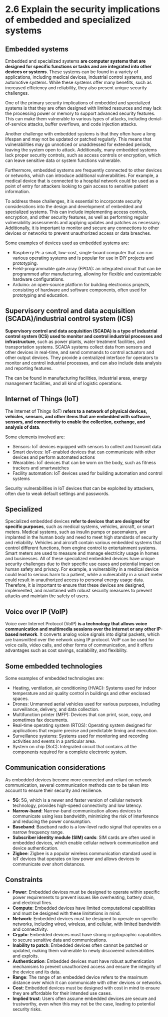# 2.6 Explain the security implications of embedded and specialized systems

## Embedded systems

Embedded and specialized systems **are computer systems that are designed for specific functions or tasks and are integrated into other devices or systems**. These systems can be found in a variety of applications, including medical devices, industrial control systems, and automotive systems. While these systems offer many benefits, such as increased efficiency and reliability, they also present unique security challenges.

One of the primary security implications of embedded and specialized systems is that they are often designed with limited resources and may lack the processing power or memory to support advanced security features. This can make them vulnerable to various types of attacks, including denial-of-service attacks, buffer overflows, and code injection attacks.

Another challenge with embedded systems is that they often have a long lifespan and may not be updated or patched regularly. This means that vulnerabilities may go unnoticed or unaddressed for extended periods, leaving the system open to attack. Additionally, many embedded systems lack proper security controls, such as access controls or encryption, which can leave sensitive data or system functions vulnerable.

Furthermore, embedded systems are frequently connected to other devices or networks, which can introduce additional vulnerabilities. For example, a medical device that is connected to a hospital network could be used as a point of entry for attackers looking to gain access to sensitive patient information.

To address these challenges, it is essential to incorporate security considerations into the design and development of embedded and specialized systems. This can include implementing access controls, encryption, and other security features, as well as performing regular vulnerability assessments and applying updates and patches as necessary. Additionally, it is important to monitor and secure any connections to other devices or networks to prevent unauthorized access or data breaches.

Some examples of devices used as embedded systems are:

- Raspberry Pi: a small, low-cost, single-board computer that can run various operating systems and is popular for use in DIY projects and prototyping.
- Field-programmable gate array (FPGA): an integrated circuit that can be programmed after manufacturing, allowing for flexible and customizable hardware configurations.
- Arduino: an open-source platform for building electronics projects, consisting of hardware and software components, often used for prototyping and education.

## Supervisory control and data acquisition (SCADA)/industrial control system (ICS)

**Supervisory control and data acquisition (SCADA) is a type of industrial control system (ICS) used to monitor and control industrial processes and infrastructure**, such as power plants, water treatment facilities, and transportation systems. SCADA systems collect data from sensors and other devices in real-time, and send commands to control actuators and other output devices. They provide a centralized interface for operators to monitor and control industrial processes, and can also include data analysis and reporting features.

The can be found in manufacturing facilities, industrial areas, energy management facilities, and all kind of logistic operations.

## Internet of Things (IoT)

The Internet of Things (IoT) **refers to a network of physical devices, vehicles, sensors, and other items that are embedded with software, sensors, and connectivity to enable the collection, exchange, and analysis of data**.

Some elements involved are:

- Sensors: IoT devices equipped with sensors to collect and transmit data
- Smart devices: IoT-enabled devices that can communicate with other devices and perform automated actions
- Wearables: IoT devices that can be worn on the body, such as fitness trackers and smartwatches
- Facility automation: IoT devices used for building automation and control systems

Security vulnerabilities in IoT devices that can be exploited by attackers, often due to weak default settings and passwords.

## Specialized

Specialized embedded devices **refer to devices that are designed for specific purposes**, such as medical systems, vehicles, aircraft, or smart meters. Medical systems, such as insulin pumps or pacemakers, are implanted in the human body and need to meet high standards of security and reliability. Vehicles and aircraft contain various embedded systems that control different functions, from engine control to entertainment systems. Smart meters are used to measure and manage electricity usage in homes and businesses. All of these specialized embedded devices have unique security challenges due to their specific use cases and potential impact on human safety and privacy. For example, a vulnerability in a medical device could lead to serious harm to a patient, while a vulnerability in a smart meter could result in unauthorized access to personal energy usage data. Therefore, it is important to ensure that these devices are designed, implemented, and maintained with robust security measures to prevent attacks and maintain the safety of users.

## Voice over IP (VoIP)

Voice over Internet Protocol (VoIP) **is a technology that allows voice communication and multimedia sessions over the internet or any other IP-based network**. It converts analog voice signals into digital packets, which are transmitted over the network using IP protocol. VoIP can be used for voice calls, video calls, and other forms of communication, and it offers advantages such as cost savings, scalability, and flexibility.

## Some embedded technologies

Some examples of embedded technologies are:

- Heating, ventilation, air conditioning (HVAC): Systems used for indoor temperature and air quality control in buildings and other enclosed spaces.
- Drones: Unmanned aerial vehicles used for various purposes, including surveillance, delivery, and data collection.
- Multifunction printer (MFP): Devices that can print, scan, copy, and sometimes fax documents.
- Real-time operating system (RTOS): Operating system designed for applications that require precise and predictable timing and execution.
- Surveillance systems: Systems used for monitoring and recording activities and events in a particular area.
- System on chip (SoC): Integrated circuit that contains all the components required for a complete electronic system.

## Communication considerations

As embedded devices become more connected and reliant on network communication, several communication methods can to be taken into account to ensure their security and resilience.

- **5G**: 5G, which is a newer and faster version of cellular network technology, provides high-speed connectivity and low latency.
- **Narrow-band**: Narrow-band communication allows devices to communicate using less bandwidth, minimizing the risk of interference and reducing the power consumption.
- **Baseband**: Baseband radio is a low-level radio signal that operates on a narrow frequency range.
- **Subscriber identity module (SIM) cards**: SIM cards are often used in embedded devices, which enable cellular network communication and device authentication.
- **Zigbee**: Zigbee is a popular wireless communication standard used in IoT devices that operates on low power and allows devices to communicate over short distances.

## Constraints

- **Power**: Embedded devices must be designed to operate within specific power requirements to prevent issues like overheating, battery drain, and electrical fires.
- **Compute**: Embedded devices have limited computational capabilities and must be designed with these limitations in mind.
- **Network**: Embedded devices must be designed to operate on specific networks, including wired, wireless, and cellular, with limited bandwidth and connectivity.
- **Crypto**: Embedded devices must have strong cryptographic capabilities to secure sensitive data and communications.
- **Inability to patch**: Embedded devices often cannot be patched or updated, making them vulnerable to newly discovered vulnerabilities and exploits.
- **Authentication**: Embedded devices must have robust authentication mechanisms to prevent unauthorized access and ensure the integrity of the device and its data.
- **Range**: The range of an embedded device refers to the maximum distance over which it can communicate with other devices or networks.
- **Cost**: Embedded devices must be designed with cost in mind to ensure they are affordable for their intended use cases.
- **Implied trust**: Users often assume embedded devices are secure and trustworthy, even when this may not be the case, leading to potential security risks.
